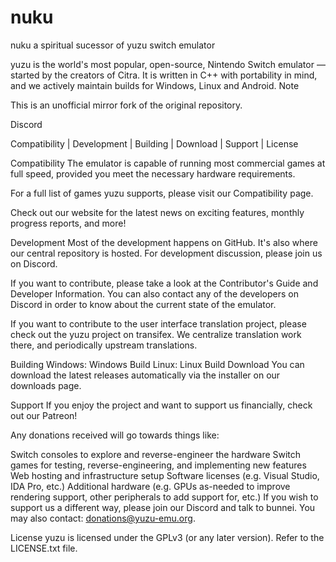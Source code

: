 # nuku
nuku a spiritual sucessor of yuzu switch emulator

yuzu is the world's most popular, open-source, Nintendo Switch emulator — started by the creators of Citra.
It is written in C++ with portability in mind, and we actively maintain builds for Windows, Linux and Android.
Note

This is an unofficial mirror fork of the original repository.

Discord

Compatibility | Development | Building | Download | Support | License

Compatibility
The emulator is capable of running most commercial games at full speed, provided you meet the necessary hardware requirements.

For a full list of games yuzu supports, please visit our Compatibility page.

Check out our website for the latest news on exciting features, monthly progress reports, and more!

Development
Most of the development happens on GitHub. It's also where our central repository is hosted. For development discussion, please join us on Discord.

If you want to contribute, please take a look at the Contributor's Guide and Developer Information. You can also contact any of the developers on Discord in order to know about the current state of the emulator.

If you want to contribute to the user interface translation project, please check out the yuzu project on transifex. We centralize translation work there, and periodically upstream translations.

Building
Windows: Windows Build
Linux: Linux Build
Download
You can download the latest releases automatically via the installer on our downloads page.

Support
If you enjoy the project and want to support us financially, check out our Patreon!


Any donations received will go towards things like:

Switch consoles to explore and reverse-engineer the hardware
Switch games for testing, reverse-engineering, and implementing new features
Web hosting and infrastructure setup
Software licenses (e.g. Visual Studio, IDA Pro, etc.)
Additional hardware (e.g. GPUs as-needed to improve rendering support, other peripherals to add support for, etc.)
If you wish to support us a different way, please join our Discord and talk to bunnei. You may also contact: donations@yuzu-emu.org.

License
yuzu is licensed under the GPLv3 (or any later version). Refer to the LICENSE.txt file.
